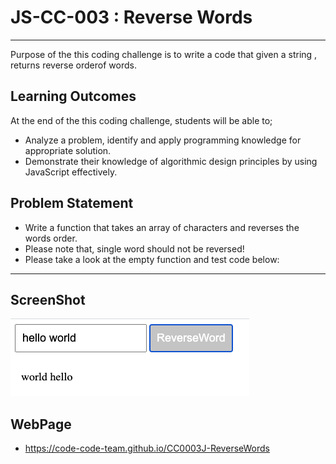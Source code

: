 # JS-CC-003 : Reverse Words
---
Purpose of the this coding challenge is to write a code that given a string , returns reverse orderof words.


## Learning Outcomes
At the end of the this coding challenge, students will be able to;
- Analyze a problem, identify and apply programming knowledge for appropriate solution.
-  Demonstrate their knowledge of algorithmic design principles by using JavaScript effectively.

## Problem Statement

- Write a function that takes an array of characters and reverses the words order.
- Please note that, single word should not be reversed!
- Please take a look at the empty function and test code below:
  
---

## ScreenShot 

  ![ScreenShot of ReverseWord](images/Screen%20Shot%202020-10-16%20at%2012.26.54.png)
  
  
## WebPage

- https://code-code-team.github.io/CC0003J-ReverseWords
  




